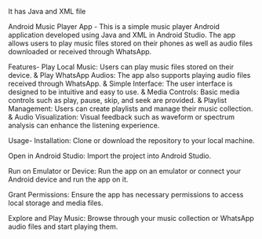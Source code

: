 It has Java and XML file

Android Music Player App - 
This is a simple music player Android application developed using Java and XML in Android Studio. The app allows users to play music files stored on their phones as well as audio files downloaded or received through WhatsApp.

Features- 
Play Local Music: Users can play music files stored on their device. & 
Play WhatsApp Audios: The app also supports playing audio files received through WhatsApp. & 
Simple Interface: The user interface is designed to be intuitive and easy to use. & 
Media Controls: Basic media controls such as play, pause, skip, and seek are provided. & 
Playlist Management: Users can create playlists and manage their music collection. & 
Audio Visualization: Visual feedback such as waveform or spectrum analysis can enhance the listening experience. 

Usage- 
Installation: Clone or download the repository to your local machine.

Open in Android Studio: Import the project into Android Studio.

Run on Emulator or Device: Run the app on an emulator or connect your Android device and run the app on it.

Grant Permissions: Ensure the app has necessary permissions to access local storage and media files.

Explore and Play Music: Browse through your music collection or WhatsApp audio files and start playing them.
